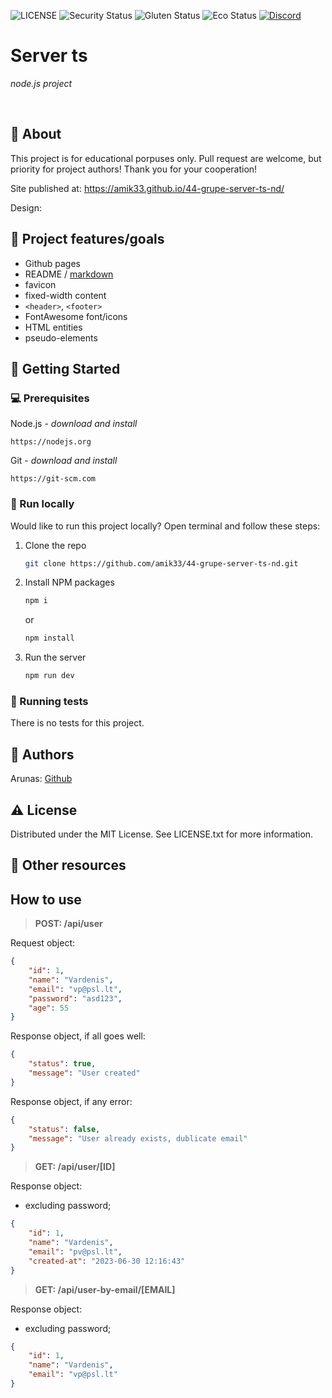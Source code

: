 ![LICENSE](https://img.shields.io/badge/license-MIT-blue.svg?style=flat-square)
![Security Status](https://img.shields.io/security-headers?label=Security&url=https%3A%2F%2Fgithub.com&style=flat-square)
![Gluten Status](https://img.shields.io/badge/Gluten-Free-green.svg)
![Eco Status](https://img.shields.io/badge/ECO-Friendly-green.svg)
[![Discord](https://discord.com/api/guilds/571393319201144843/widget.png)](https://discord.gg/dRwW4rw)

# Server ts

_node.js project_

<br>

## 🌟 About

This project is for educational porpuses only. Pull request are welcome, but priority for project authors! Thank you for your cooperation!

Site published at: https://amik33.github.io/44-grupe-server-ts-nd/

Design: []()
## 🎯 Project features/goals

-   Github pages
-   README / [markdown](https://docs.github.com/en/get-started/writing-on-github/getting-started-with-writing-and-formatting-on-github/basic-writing-and-formatting-syntax)
-   favicon
-   fixed-width content
-   `<header>`, `<footer>`
-   FontAwesome font/icons
-   HTML entities
-   pseudo-elements

## 🧰 Getting Started

### 💻 Prerequisites

Node.js - _download and install_

```
https://nodejs.org
```

Git - _download and install_

```
https://git-scm.com
```

### 🏃 Run locally

Would like to run this project locally? Open terminal and follow these steps:

1. Clone the repo
    ```sh
    git clone https://github.com/amik33/44-grupe-server-ts-nd.git
    ```
2. Install NPM packages
    ```sh
    npm i
    ```
    or
    ```sh
    npm install
    ```
3. Run the server
    ```sh
    npm run dev
    ```

### 🧪 Running tests

There is no tests for this project.

## 🎅 Authors

Arunas: [Github](https://github.com/amik33)

## ⚠️ License

Distributed under the MIT License. See LICENSE.txt for more information.

## 🔗 Other resources

## How to use

> **POST: /api/user**

Request object:

```json
{
    "id": 1,
    "name": "Vardenis",
    "email": "vp@psl.lt",
    "password": "asd123",
    "age": 55
}
```

Response object, if all goes well:

```json
{
    "status": true,
    "message": "User created"
}
```

Response object, if any error:

```json
{
    "status": false,
    "message": "User already exists, dublicate email"
}
```

> **GET: /api/user/[ID]**

Response object:

-   excluding password;

```json
{
    "id": 1,
    "name": "Vardenis",
    "email": "pv@psl.lt",
    "created-at": "2023-06-30 12:16:43"
}
```

> **GET: /api/user-by-email/[EMAIL]**

Response object:

-   excluding password;

```json
{
    "id": 1,
    "name": "Vardenis",
    "email": "vp@psl.lt"
}
```
